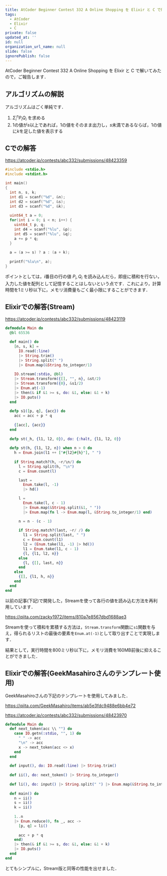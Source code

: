 ```yaml
---
title: AtCoder Beginner Contest 332 A Online Shopping を Elixir と C で解いてみた
tags:
  - AtCoder
  - Elixir
  - C
private: false
updated_at: ''
id: null
organization_url_name: null
slide: false
ignorePublish: false
---
```

AtCoder Beginner Contest 332 A Online Shopping を Elixir と C で解いてみたので，ご報告します．

## アルゴリズムの解説

アルゴリズムはごく単純です．

1. $\Sigma_i^n P_i Q_i$ を求める
2. 1の値が$s$以上であれば，1の値をそのまま出力し，$s$未満であるならば，1の値に$k$を足した値を表示する

## Cでの解答

https://atcoder.jp/contests/abc332/submissions/48423359

```c
#include <stdio.h>
#include <stdint.h>

int main()
{
  int n, s, k;
  int d1 = scanf("%d", &n);
  int d2 = scanf("%d", &s);
  int d3 = scanf("%d", &k);
  
  uint64_t a = 0;
  for(int i = 0; i < n; i++) {
    uint64_t p, q;
    int d4 = scanf("%lu", &p);
    int d5 = scanf("%lu", &q);
    a += p * q;
  }
  
  a = (a >= s) ? a : (a + k);
  
  printf("%lu\n", a);
}
```

ポイントとしては，$i$番目の行の値 $P_i, Q_i$ を読み込んだら，即座に積和を行ない，入力した値を配列として記憶することはしないという点です．これにより，計算時間を1ミリ秒以下に，メモリ消費量もごく最小限にすることができます．

## Elixirでの解答(Stream)

https://atcoder.jp/contests/abc332/submissions/48423119

```elixir
defmodule Main do
  @bl 65536

  def main() do
    [n, s, k] = 
      IO.read(:line)
      |> String.trim()
      |> String.split(" ")
      |> Enum.map(&String.to_integer/1)
      
    IO.stream(:stdio, @bl)
    |> Stream.transform({[], "", n}, &st/2)
    |> Stream.transform({0}, &s1/2)
    |> Enum.at(-1)
    |> then(& if &1 >= s, do: &1, else: &1 + k)
    |> IO.puts()
  end
  
  defp s1([p, q], {acc}) do
    acc = acc + p * q
    
    {[acc], {acc}}
  end
  
  defp st(_h, {l1, l2, 0}), do: {:halt, {l1, l2, 0}}
  
  defp st(h, {l1, l2, n}) when n > 0 do
    h = Enum.join(l1 ++ ["#{l2}#{h}"], " ")
    
    if String.match?(h, ~r/\n/) do
      l = String.split(h, "\n")
      c = Enum.count(l)

      last = 
        Enum.take(l, -1) 
        |> hd()

      l = 
        Enum.take(l, c - 1)
        |> Enum.map(&String.split(&1, " "))
        |> Enum.map(fn l -> Enum.map(l, &String.to_integer/1) end)

      n = n - (c - 1)
      
      if String.match?(last, ~r/ /) do
        l1 = String.split(last, " ")
        c = Enum.count(l1)
        l2 = (Enum.take(l1, -1) |> hd())
        l1 = Enum.take(l1, c - 1)
        {l, {l1, l2, n}}
      else
        {l, {[], last, n}}
      end
    else
      {[], {l1, h, n}}
    end
  end
end
```

以前の記事(下記)で開発した，Streamを使って各行の値を読み込む方法を再利用しています．

https://qiita.com/zacky1972/items/810a7e8567dbd1688ae3

Streamを使って積和を累積する方法は，`Stream.transform`関数に`s1`関数を与え，得られるリストの最後の要素を`Enum.at(-1)`として取り出すことで実現します．

結果として，実行時間を800ミリ秒以下に，メモリ消費を160MB前後に抑えることができました．

## Elixirでの解答(GeekMasahiroさんのテンプレート使用)

GeekMasahiroさんの下記のテンプレートを使用してみました．

https://qiita.com/GeekMasahiro/items/ab5e3fdc9488e6bb4e72


https://atcoder.jp/contests/abc332/submissions/48423970

```elixir
defmodule Main do
  def next_token(acc \\ "") do
    case IO.getn(:stdio, "", 1) do
      " " -> acc
      "\n" -> acc
      x -> next_token(acc <> x)
    end
  end
  
  def input(), do: IO.read(:line) |> String.trim()
  
  def ii(), do: next_token() |> String.to_integer()
  
  def li(), do: input() |> String.split(" ") |> Enum.map(&String.to_integer/1)
  
  def main() do
    n = ii()
    s = ii()
    k = ii()
    
    1..n
    |> Enum.reduce(0, fn _, acc -> 
      [p, q] = li()
      
      acc + p * q
    end)
    |> then(& if &1 >= s, do: &1, else: &1 + k)
    |> IO.puts()
  end
end    
```

とてもシンプルに，Stream版と同等の性能を出せました．

